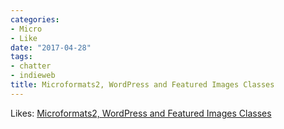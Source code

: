 ```yaml
---
categories:
- Micro
- Like
date: "2017-04-28"
tags:
- chatter
- indieweb
title: Microformats2, WordPress and Featured Images Classes
---
```


Likes: [Microformats2, WordPress and Featured Images Classes](https://miklb.com/microformats2-wordpress-and-featured-images-classes/)
